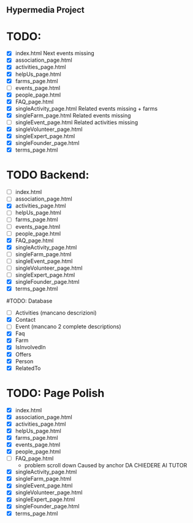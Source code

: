 ## Hypermedia Project

# TODO:
- [x] index.html                Next events missing
- [x] association_page.html
- [x] activities_page.html
- [x] helpUs_page.html
- [x] farms_page.html
- [ ] events_page.html
- [x] people_page.html
- [x] FAQ_page.html            
- [x] singleActivity_page.html  Related events missing + farms
- [x] singleFarm_page.html      Related events missing
- [ ] singleEvent_page.html     Related activities missing
- [x] singleVolunteer_page.html
- [x] singleExpert_page.html
- [x] singleFounder_page.html
- [x] terms_page.html

# TODO Backend:
- [ ] index.html               
- [ ] association_page.html
- [x] activities_page.html
- [ ] helpUs_page.html
- [ ] farms_page.html
- [ ] events_page.html
- [ ] people_page.html
- [x] FAQ_page.html
- [x] singleActivity_page.html
- [ ] singleFarm_page.html
- [ ] singleEvent_page.html
- [ ] singleVolunteer_page.html
- [ ] singleExpert_page.html
- [x] singleFounder_page.html
- [x] terms_page.html

#TODO: Database
- [ ] Activities (mancano descrizioni)
- [x] Contact
- [ ] Event (mancano 2 complete descriptions)
- [x] Faq
- [x] Farm
- [x] IsInvolvedIn
- [x] Offers
- [x] Person
- [x] RelatedTo

# TODO: Page Polish
- [x] index.html
- [x] association_page.html
- [x] activities_page.html
- [x] helpUs_page.html
- [x] farms_page.html
- [x] events_page.html
- [x] people_page.html
- [ ] FAQ_page.html                 
    - problem scroll down  Caused by anchor DA CHIEDERE AI TUTOR
- [x] singleActivity_page.html
- [x] singleFarm_page.html
- [x] singleEvent_page.html
- [x] singleVolunteer_page.html 
- [x] singleExpert_page.html
- [x] singleFounder_page.html 
- [x] terms_page.html
